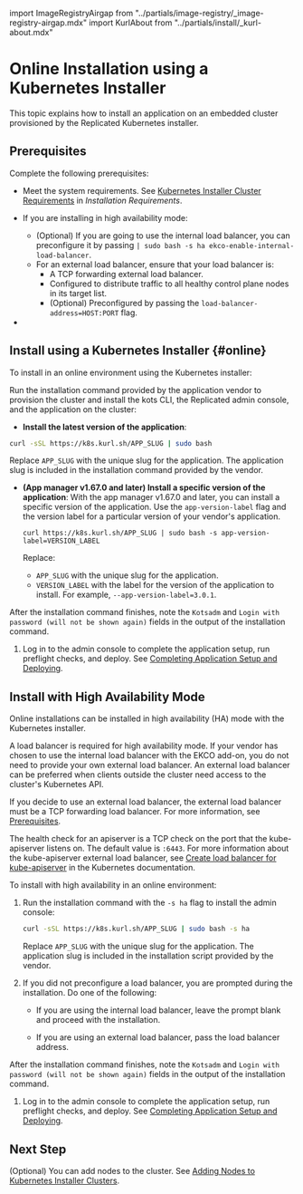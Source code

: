 import ImageRegistryAirgap from "../partials/image-registry/_image-registry-airgap.mdx"
import KurlAbout from "../partials/install/_kurl-about.mdx"


# Online Installation using a Kubernetes Installer

This topic explains how to install an application on an embedded cluster provisioned by the Replicated Kubernetes installer.

<KurlAbout/>

## Prerequisites

Complete the following prerequisites:

- Meet the system requirements. See [Kubernetes Installer Cluster Requirements](installing-general-requirements#embedded-cluster-requirements) in _Installation Requirements_.

- If you are installing in high availability mode:
  - (Optional) If you are going to use the internal load balancer, you can preconfigure it by passing `| sudo bash -s ha ekco-enable-internal-load-balancer`.
  - For an external load balancer, ensure that your load balancer is:
    - A TCP forwarding external load balancer.
    - Configured to distribute traffic to all healthy control plane nodes in its target list.
    - (Optional) Preconfigured by passing the `load-balancer-address=HOST:PORT` flag.
    
- <ImageRegistryAirgap/>

## Install using a Kubernetes Installer {#online}

To install in an online environment using the Kubernetes installer:

Run the installation command provided by the application vendor to provision the cluster and install the kots CLI, the Replicated admin console, and the application on the cluster:
   * **Install the latest version of the application**:

   ```bash
   curl -sSL https://k8s.kurl.sh/APP_SLUG | sudo bash
   ```

   Replace `APP_SLUG` with the unique slug for the application. The application slug is included in the installation command provided by the vendor.

   * **(App manager v1.67.0 and later) Install a specific version of the application**:
     With the app manager v1.67.0 and later, you can install a specific version of the application. Use the `app-version-label` flag and the version label for a particular version of your vendor's application.

     ```shell
     curl https://k8s.kurl.sh/APP_SLUG | sudo bash -s app-version-label=VERSION_LABEL
     ```
     Replace:
     * `APP_SLUG` with the unique slug for the application.
     * `VERSION_LABEL` with the label for the version of the application to install. For example, `--app-version-label=3.0.1`.

After the installation command finishes, note the `Kotsadm` and `Login with password (will not be shown again)` fields in the output of the installation command. 

1. Log in to the admin console to complete the application setup, run preflight checks, and deploy. See [Completing Application Setup and Deploying](installing-app-setup).

## Install with High Availability Mode

Online installations can be installed in high availability (HA) mode with the Kubernetes installer.

A load balancer is required for high availability mode. If your vendor has chosen to use the internal load balancer with the EKCO add-on, you do not need to provide your own external load balancer. An external load balancer can be preferred when clients outside the cluster need access to the cluster's Kubernetes API.

If you decide to use an external load balancer, the external load balancer must be a TCP forwarding load balancer. For more information, see [Prerequisites](#prerequisites).

The health check for an apiserver is a TCP check on the port that the kube-apiserver listens on. The default value is `:6443`. For more information about the kube-apiserver external load balancer, see [Create load balancer for kube-apiserver](https://kubernetes.io/docs/setup/independent/high-availability/#create-load-balancer-for-kube-apiserver) in the Kubernetes documentation.

To install with high availability in an online environment:

1. Run the installation command with the `-s ha` flag to install the admin console:

    ```bash
    curl -sSL https://k8s.kurl.sh/APP_SLUG | sudo bash -s ha
      ```
    Replace `APP_SLUG` with the unique slug for the application. The application slug is included in the installation script provided by the vendor.

1. If you did not preconfigure a load balancer, you are prompted during the installation. Do one of the following:

    - If you are using the internal load balancer, leave the prompt blank and proceed with the installation.

    - If you are using an external load balancer, pass the load balancer address.

After the installation command finishes, note the `Kotsadm` and `Login with password (will not be shown again)` fields in the output of the installation command. 

1. Log in to the admin console to complete the application setup, run preflight checks, and deploy. See [Completing Application Setup and Deploying](installing-app-setup).

## Next Step

(Optional) You can add nodes to the cluster. See [Adding Nodes to Kubernetes Installer Clusters](cluster-management-add-nodes).